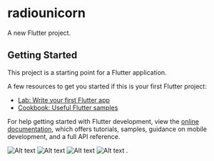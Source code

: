 # radiounicorn

A new Flutter project.

## Getting Started

This project is a starting point for a Flutter application.

A few resources to get you started if this is your first Flutter project:

- [Lab: Write your first Flutter app](https://docs.flutter.dev/get-started/codelab)
- [Cookbook: Useful Flutter samples](https://docs.flutter.dev/cookbook)

For help getting started with Flutter development, view the
[online documentation](https://docs.flutter.dev/), which offers tutorials,
samples, guidance on mobile development, and a full API reference.

![Alt text](Screenshot_1.png?raw=true "Title")
![Alt text](Screenshot_3.png?raw=true "Title")
![Alt text](Screenshot_2.png?raw=true "Title")
![Alt text](Screenshot_4.png?raw=true "Title")
.